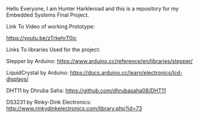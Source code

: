 Hello Everyone, I am Hunter Harkleroad and this is a repository for my Embedded Systems Final Project.





Link To Video of working Prototype:

https://youtu.be/zTrkehrT0jc

Links To libraries Used for the project:

Stepper by Arduino: https://www.arduino.cc/reference/en/libraries/stepper/

LiquidCrystal by Arduino: https://docs.arduino.cc/learn/electronics/lcd-displays/

DHT11 by Dhruba Saha: https://github.com/dhrubasaha08/DHT11

DS3231 by Rinky-Dink Electronics: http://www.rinkydinkelectronics.com/library.php?id=73 
